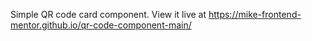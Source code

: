 Simple QR code card component. View it live at https://mike-frontend-mentor.github.io/qr-code-component-main/
